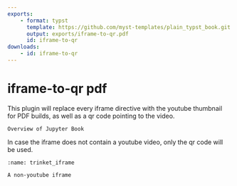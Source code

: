 ```yaml
---
exports:
    - format: typst
      template: https://github.com/myst-templates/plain_typst_book.git
      output: exports/iframe-to-qr.pdf
      id: iframe-to-qr
downloads:
    - id: iframe-to-qr
---
```


# iframe-to-qr pdf

This plugin will replace every iframe directive with the youtube thumbnail for PDF builds, as well as a qr code pointing to the video. 

```{iframe} https://www.youtube.com/embed/seKOq-VMJgY?si=NjrDJRkoPczQbznv
Overview of Jupyter Book
```

In case the iframe does not contain a youtube video, only the qr code will be used. 

```{iframe} https://trinket.io/embed/glowscript/44e9d32f7951
:name: trinket_iframe

A non-youtube iframe
```